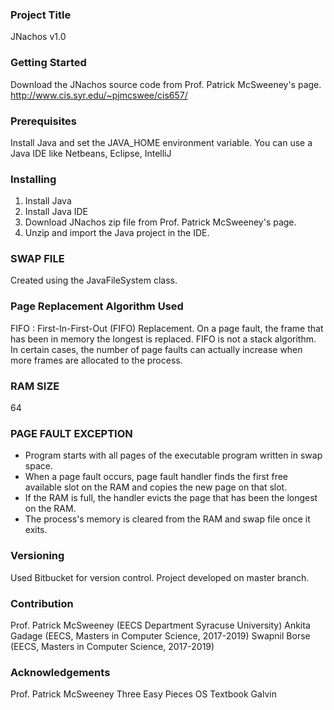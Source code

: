 ### Project Title ###
JNachos v1.0

### Getting Started ###
Download the JNachos source code from Prof. Patrick McSweeney's page.
http://www.cis.syr.edu/~pjmcswee/cis657/

### Prerequisites ###
Install Java and set the JAVA_HOME environment variable.
You can use a Java IDE like Netbeans, Eclipse, IntelliJ

### Installing ###
1) Install Java
2) Install Java IDE
3) Download JNachos zip file from Prof. Patrick McSweeney's page.
4) Unzip and import the Java project in the IDE.


### SWAP FILE ###
Created using the JavaFileSystem class.

### Page Replacement Algorithm Used ###
FIFO : First-In-First-Out (FIFO) Replacement. On a page fault, the frame that has been in memory the longest is replaced. FIFO is not a stack algorithm. In certain cases, the number of page faults can actually increase when more frames are allocated to the process.

### RAM SIZE ###
64

### PAGE FAULT EXCEPTION ###
* Program starts with all pages of the executable program written in swap space.
* When a page fault occurs, page fault handler finds the first free available slot on the RAM and copies the new page on that slot.
* If the RAM is full, the handler evicts the page that has been the longest on the RAM.
* The process's memory is cleared from the RAM and swap file once it exits.

### Versioning ###
Used Bitbucket for version control. Project developed on master branch.

### Contribution ###
Prof. Patrick McSweeney (EECS Department Syracuse University)
Ankita Gadage (EECS, Masters in Computer Science, 2017-2019)
Swapnil Borse (EECS, Masters in Computer Science, 2017-2019)

### Acknowledgements ###
Prof. Patrick McSweeney
Three Easy Pieces OS Textbook
Galvin